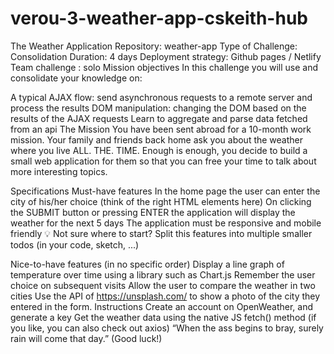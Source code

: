 # verou-3-weather-app-cskeith-hub
The Weather Application
Repository: weather-app
Type of Challenge: Consolidation
Duration: 4 days
Deployment strategy: Github pages / Netlify
Team challenge : solo
Mission objectives
In this challenge you will use and consolidate your knowledge on:

A typical AJAX flow: send asynchronous requests to a remote server and process the results
DOM manipulation: changing the DOM based on the results of the AJAX requests
Learn to aggregate and parse data fetched from an api
The Mission
You have been sent abroad for a 10-month work mission. Your family and friends back home ask you about the weather where you live ALL. THE. TIME.
Enough is enough, you decide to build a small web application for them so that you can free your time to talk about more interesting topics.

Specifications
Must-have features
In the home page the user can enter the city of his/her choice (think of the right HTML elements here)
On clicking the SUBMIT button or pressing ENTER the application will display the weather for the next 5 days
The application must be responsive and mobile friendly
💡 Not sure where to start? Split this features into multiple smaller todos (in your code, sketch, ...)

Nice-to-have features (in no specific order)
Display a line graph of temperature over time using a library such as Chart.js
Remember the user choice on subsequent visits
Allow the user to compare the weather in two cities
Use the API of https://unsplash.com/ to show a photo of the city they entered in the form.
Instructions
Create an account on OpenWeather, and generate a key
Get the weather data using the native JS fetch() method (if you like, you can also check out axios)
“When the ass begins to bray, surely rain will come that day.” (Good luck!)
